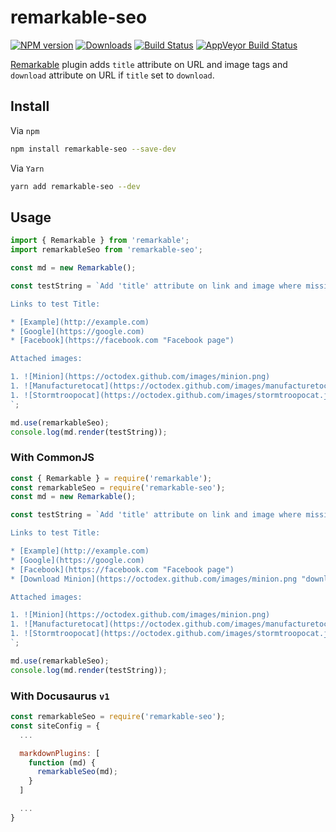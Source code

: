 # remarkable-seo

[![NPM version][npm-image]][npm-url]
[![Downloads][downloads-image]][npm-url]
[![Build Status][travis-image]][travis-url]
[![AppVeyor Build Status][appveyor-image]][appveyor-url]

[Remarkable](https://www.npmjs.com/package/remarkable) plugin adds `title` attribute on URL and image tags and `download` attribute on URL if `title` set to `download`.

## Install

Via `npm`

```bash
npm install remarkable-seo --save-dev
```

Via `Yarn`

```bash
yarn add remarkable-seo --dev
```

## Usage

```javascript
import { Remarkable } from 'remarkable';
import remarkableSeo from 'remarkable-seo';

const md = new Remarkable();

const testString = `Add 'title' attribute on link and image where missing.

Links to test Title:

* [Example](http://example.com)
* [Google](https://google.com)
* [Facebook](https://facebook.com "Facebook page")

Attached images:

1. ![Minion](https://octodex.github.com/images/minion.png)
1. ![Manufacturetocat](https://octodex.github.com/images/manufacturetocat.png)
1. ![Stormtroopocat](https://octodex.github.com/images/stormtroopocat.jpg "The Stormtroopocat")
`;

md.use(remarkableSeo);
console.log(md.render(testString));
```

### With CommonJS

```javascript
const { Remarkable } = require('remarkable');
const remarkableSeo = require('remarkable-seo');
const md = new Remarkable();

const testString = `Add 'title' attribute on link and image where missing.

Links to test Title:

* [Example](http://example.com)
* [Google](https://google.com)
* [Facebook](https://facebook.com "Facebook page")
* [Download Minion](https://octodex.github.com/images/minion.png "download")

Attached images:

1. ![Minion](https://octodex.github.com/images/minion.png)
1. ![Manufacturetocat](https://octodex.github.com/images/manufacturetocat.png)
1. ![Stormtroopocat](https://octodex.github.com/images/stormtroopocat.jpg "The Stormtroopocat")
`;

md.use(remarkableSeo);
console.log(md.render(testString));
```

### With Docusaurus `v1`

```javascript
const remarkableSeo = require('remarkable-seo');
const siteConfig = {
  ...

  markdownPlugins: [
    function (md) {
      remarkableSeo(md);
    }
  ]

  ...
}
```

[npm-image]: https://img.shields.io/npm/v/remarkable-seo.svg
[npm-url]: https://www.npmjs.com/package/remarkable-seo
[downloads-image]: https://img.shields.io/npm/dt/remarkable-seo.svg

[travis-image]: https://api.travis-ci.org/trunkcode/remarkable-seo.svg?branch=main
[travis-url]: https://travis-ci.org/trunkcode/remarkable-seo

[appveyor-url]: https://ci.appveyor.com/project/trunkcode/remarkable-seo
[appveyor-image]: https://img.shields.io/appveyor/ci/trunkcode/remarkable-seo.svg?label=appveyor
